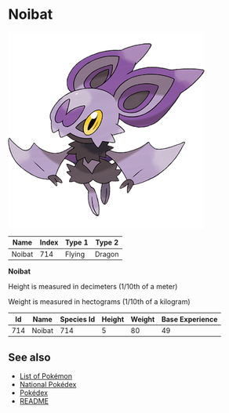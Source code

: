 # Noibat


![Noibat](images/714.png)

| **Name** | **Index** | **Type 1** | **Type 2** |
|----|----|----|----|
| Noibat | 714 | Flying | Dragon  |

**Noibat** 


Height is measured in decimeters (1/10th of a meter)

Weight is measured in hectograms (1/10th of a kilogram)

| **Id** | **Name** | **Species Id** | **Height** | **Weight** | **Base Experience** |
|--------|----------|----------------|------------|------------|---------------------|
| 714 | Noibat | 714 | 5 | 80 | 49 |


## See also

- [List of Pokémon](../pokemon.md)
- [National Pokédex](../national_pokedex.md)
- [Pokédex](../pokedex.md)
- [README](../README.md)
